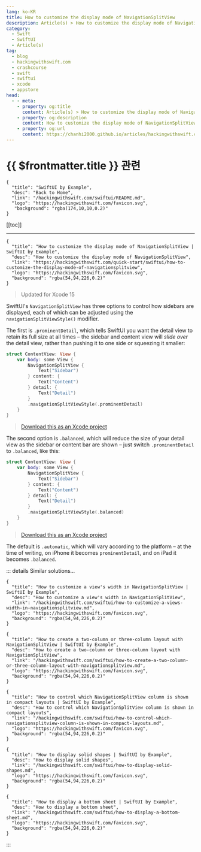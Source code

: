 ```yaml
---
lang: ko-KR
title: How to customize the display mode of NavigationSplitView
description: Article(s) > How to customize the display mode of NavigationSplitView
category:
  - Swift
  - SwiftUI
  - Article(s)
tag: 
  - blog
  - hackingwithswift.com
  - crashcourse
  - swift
  - swiftui
  - xcode
  - appstore
head:
  - - meta:
    - property: og:title
      content: Article(s) > How to customize the display mode of NavigationSplitView
    - property: og:description
      content: How to customize the display mode of NavigationSplitView
    - property: og:url
      content: https://chanhi2000.github.io/articles/hackingwithswift.com/swiftui/how-to-customize-the-display-mode-of-navigationsplitview.html
---
```


# {{ $frontmatter.title }} 관련

```component VPCard
{
  "title": "SwiftUI by Example",
  "desc": "Back to Home",
  "link": "/hackingwithswift.com/swiftui/README.md",
  "logo": "https://hackingwithswift.com/favicon.svg",
   "background": "rgba(174,10,10,0.2)"
}
```

[[toc]]

---

```component VPCard
{
  "title": "How to customize the display mode of NavigationSplitView | SwiftUI by Example",
  "desc": "How to customize the display mode of NavigationSplitView",
  "link": "https://hackingwithswift.com/quick-start/swiftui/how-to-customize-the-display-mode-of-navigationsplitview",
  "logo": "https://hackingwithswift.com/favicon.svg",
  "background": "rgba(54,94,226,0.2)"
}
```

> Updated for Xcode 15

SwiftUI's `NavigationSplitView` has three options to control how sidebars are displayed, each of which can be adjusted using the `navigationSplitViewStyle()` modifier.

The first is `.prominentDetail`, which tells SwiftUI you want the detail view to retain its full size at all times – the sidebar and content view will *slide over* the detail view, rather than pushing it to one side or squeezing it smaller:

```swift
struct ContentView: View {
    var body: some View {
        NavigationSplitView {
            Text("Sidebar")
        } content: {
            Text("Content")
        } detail: {
            Text("Detail")
        }
        .navigationSplitViewStyle(.prominentDetail)
    }
}
```

> [<FontIcon icon="fas fa-file-zipper"/>Download this as an Xcode project](https://hackingwithswift.com/files/projects/swiftui/how-to-customize-the-display-mode-of-navigationsplitview-1.zip)

The second option is `.balanced`, which will reduce the size of your detail view as the sidebar or content bar are shown – just switch `.prominentDetail` to `.balanced`, like this:

```swift
struct ContentView: View {
    var body: some View {
        NavigationSplitView {
            Text("Sidebar")
        } content: {
            Text("Content")
        } detail: {
            Text("Detail")
        }
        .navigationSplitViewStyle(.balanced)
    }
}
```

> [<FontIcon icon="fas fa-file-zipper"/>Download this as an Xcode project](https://hackingwithswift.com/files/projects/swiftui/how-to-customize-the-display-mode-of-navigationsplitview-2.zip)

The default is `.automatic`, which will vary according to the platform – at the time of writing, on iPhone it becomes `prominentDetail`, and on iPad it becomes `.balanced`.

::: details Similar solutions…

```component VPCard
{
  "title": "How to customize a view's width in NavigationSplitView | SwiftUI by Example",
  "desc": "How to customize a view's width in NavigationSplitView",
  "link": "/hackingwithswift.com/swiftui/how-to-customize-a-views-width-in-navigationsplitview.md",
  "logo": "https://hackingwithswift.com/favicon.svg",
  "background": "rgba(54,94,226,0.2)"
}
```

```component VPCard
{
  "title": "How to create a two-column or three-column layout with NavigationSplitView | SwiftUI by Example",
  "desc": "How to create a two-column or three-column layout with NavigationSplitView",
  "link": "/hackingwithswift.com/swiftui/how-to-create-a-two-column-or-three-column-layout-with-navigationsplitview.md",
  "logo": "https://hackingwithswift.com/favicon.svg",
  "background": "rgba(54,94,226,0.2)"
}
```

```component VPCard
{
  "title": "How to control which NavigationSplitView column is shown in compact layouts | SwiftUI by Example",
  "desc": "How to control which NavigationSplitView column is shown in compact layouts",
  "link": "/hackingwithswift.com/swiftui/how-to-control-which-navigationsplitview-column-is-shown-in-compact-layouts.md",
  "logo": "https://hackingwithswift.com/favicon.svg",
  "background": "rgba(54,94,226,0.2)"
}
```

```component VPCard
{
  "title": "How to display solid shapes | SwiftUI by Example",
  "desc": "How to display solid shapes",
  "link": "/hackingwithswift.com/swiftui/how-to-display-solid-shapes.md",
  "logo": "https://hackingwithswift.com/favicon.svg",
  "background": "rgba(54,94,226,0.2)"
}
```

```component VPCard
{
  "title": "How to display a bottom sheet | SwiftUI by Example",
  "desc": "How to display a bottom sheet",
  "link": "/hackingwithswift.com/swiftui/how-to-display-a-bottom-sheet.md",
  "logo": "https://hackingwithswift.com/favicon.svg",
  "background": "rgba(54,94,226,0.2)"
}
```

:::

